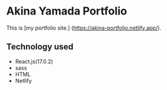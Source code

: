 # Akina Yamada Portfolio

This is [my portfolio site.] (https://akina-portfolio.netlify.app/).

## Technology used

+ React.js(17.0.2)
+ sass
+ HTML
+ Netlify